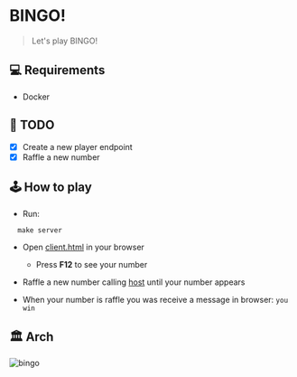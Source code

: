 # BINGO!
> Let's play BINGO!

## 💻 Requirements
- Docker

## 📝 TODO
- [x] Create a new player endpoint
- [x] Raffle a new number

## 🕹️ How to play
- Run:
```
  make server
```

- Open [client.html](cmd/web/client.html) in your browser
  - Press **F12** to see your number

- Raffle a new number calling [host](:8081/bingo/next) until your number appears

- When your number is raffle you was receive a message in browser: `you win`

## 🏛 Arch
![bingo](https://user-images.githubusercontent.com/28883345/215942126-66cdac29-0fd9-402e-aa8e-532bed425f79.jpg)
